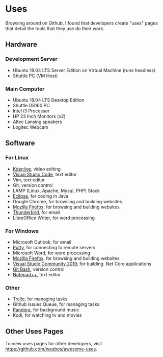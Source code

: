 # Uses 

Browsing around on Github, I found that developers create "uses" pages that 
detail the tools that they use do their work. 

## Hardware

### Development Server

* Ubuntu 18.04 LTS Server Edition on Virtual Machine (runs headless)
* Shuttle PC (VM Host)

### Main Computer 

* Ubuntu 18.04 LTS Desktop Edition
* Shuttle DS160 PC 
* Intel i3 Processor
* HP 23 Inch Monitors (x2)
* Altec Lansing speakers
* Logitec Webcam

## Software

### For Linux 

* [Kdenlive](https://kdenlive.org/en), video editing
* [Visual Studio Code](https://code.visualstudio.com/download), text editor
* Vim, text editor
* Git, version control
* LAMP (Linux, Apache, Mysql, PHP) Stack 
* [Eclipse](https://eclipse.org), for coding in Java
* Google Chrome, for browsing and building websites
* [Mozilla Firefox](https://www.mozilla.org/en-us/firefox), for browsing and building websites
* [Thunderbird](https://thunderbird.net/en-us), for email
* LibreOffice Writer, for word processing

### For Windows 

* Microsoft Outlook, for email 
* [Putty](https://www.putty.org), for connecting to remote servers
* Microsoft Word, for word processing
* [Mozilla Firefox](https://www.mozilla.org/en-us/firefox), for browsing and building websites
* [Visual Studio Community 2019](https://code.visualstudio.com), for building .Net Core applications
* [Git Bash](https://gitforwindows.org), version control
* [Notepad++](https://notepad-plus-plus.org/downloads), text editor

### Other

* [Trello](https://trello.com/almostengr/recommend), for managing tasks
* Github Issues Queue, for managing tasks
* [Pandora](https://pandora.com), for background music
* Kodi, for watching tv and movies

## Other Uses Pages

To view uses pages for other developers, visit 
<a href="https://github.com/wesbos/awesome-uses" target="_blank">https://github.com/wesbos/awesome-uses</a>.

